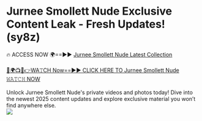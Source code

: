 # Jurnee Smollett Nude Exclusive Content Leak - Fresh Updates! (sy8z)

🔥 ACCESS NOW 🌍==►► <a href="https://tinyurl.com/yc657z5k" rel="nofollow">Jurnee Smollett Nude Latest Collection</a>
<br><br>
[🔴🌍📺📱👉WA𝚃CH Now==►► CLICK HERE TO Jurnee Smollett Nude 𝚆𝙰𝚃𝙲𝙷 NOW](https://tinyurl.com/yc657z5k)
<br><br>
Unlock Jurnee Smollett Nude's private videos and photos today! Dive into the newest 2025 content updates and explore exclusive material you won’t find anywhere else.
<br>
<a href="https://tinyurl.com/yc657z5k" rel="nofollow" data-target="animated-image.originalLink"><img src="https://camo.githubusercontent.com/8a4f000d20f83aca3bf7ec5f350d767afa0574a8a352519fd8cfa583a6f93a33/68747470733a2f2f692e696d6775722e636f6d2f644a486b345a712e676966" data-canonical-src="https://i.imgur.com/dJHk4Zq.gif" style="max-width: 100%; display: inline-block;" data-target="animated-image.originalImage"></a>
<br>
